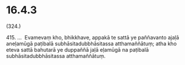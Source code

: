 

# 16.4.3



(324.)

415\. …  Evamevaṃ kho, bhikkhave, appakā te sattā ye paññavanto ajaḷā aneḷamūgā paṭibalā subhāsitadubbhāsitassa atthamaññātuṃ; atha kho eteva sattā bahutarā ye duppaññā jaḷā eḷamūgā na paṭibalā subhāsitadubbhāsitassa atthamaññātuṃ.



